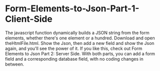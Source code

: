 # Form-Elements-to-Json-Part-1-Client-Side
The javascript function dynamically builds a JSON string from the form elements, whether there's one element or a hundred.
Download and open theHtmlFile.html. Show the Json, then add a new field and show the Json again, and you'll see the power of it.
If you like this, check out Form Elements to Json Part 2: Server Side.
With both parts, you can add a form field and a corresponding database field, with no coding changes in between.
